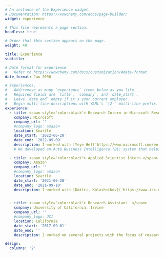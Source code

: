 ```yaml
---
# An instance of the Experience widget.
# Documentation: https://wowchemy.com/docs/page-builder/
widget: experience

# This file represents a page section.
headless: true

# Order that this section appears on the page.
weight: 40

title: Experience
subtitle:

# Date format for experience
#   Refer to https://wowchemy.com/docs/customization/#date-format
date_format: Jan 2006

# Experiences.
#   Add/remove as many `experience` items below as you like.
#   Required fields are `title`, `company`, and `date_start`.
#   Leave `date_end` empty if it's your current employer.
#   Begin multi-line descriptions with YAML's `|2-` multi-line prefix.
experience:
  - title: <span style="color:black"> Research Intern in Microsoft Research </span>
    company: Microsoft
    company_url: ''
    #company_logo: amazon
    location: Seattle
    date_start: '2022-06-20'
    date_end: '2022-09-09'
    description: I worked with [Yeye He]('https://www.microsoft.com/en-us/research/people/yeyehe/') during internship at MSR.
    # We developed an Auto Business Intelligence (BI) system that helps end-users by accurately predicting BI models given a set of input tables, i.e., to discover join columns accurately. We propose a principled graph-based optimization problem that considers both local join prediction and global schema-graph structures, which achieves over 90\% F1-score on real-world and TPC benchmarks.

  - title: <span style="color:black"> Applied Scientist Intern </span>
    company: Amazon
    company_url: ''
    #company_logo: amazon
    location: Seattle
    date_start: '2021-06-20'
    date_end: '2021-09-10'
    description: I worked with [Dmitri, Kalashnikov]('https://www.ics.uci.edu/~dvk/') and [Vidit, Bansal]('https://www.linkedin.com/in/viditbansal') during the internship in Amazon. I was working on data cleaning project during Amazon internship. Specifically, this work tries to resolve super dirty clusters produced by ER algorithms, which contain multiple errors, incorrect/missing/incomplete/copied values. Our proposed algorithm SCC improves the old method used in Amazon by around 61% precision (from 34.1% to 95.5%) and by around 52% F-1 score (from 42.4% to 94.7%). 

        
  - title: <span style="color:black"> Research Assistant  </span>
    company: University of California, Irvine 
    company_url: ''
    #company_logo: UCI
    location: California
    date_start: '2017-09-01'
    date_end: ''
    description: I worked on several projects with the focus of research areas in data cleaning, query processing and building efficient online data processing systems. 

design:
  columns: '2'
---
```

